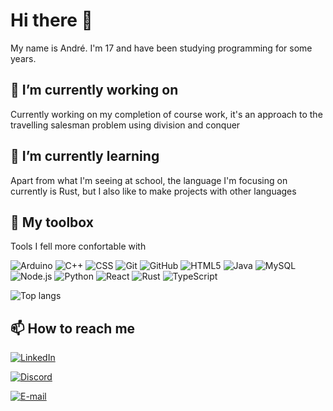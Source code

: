# Hi there 👋

My name is André. I'm 17 and have been studying programming for some years.

## 🔭 I’m currently working on

Currently working on my completion of course work, it's an approach to the
travelling salesman problem using division and conquer

## 🌱 I’m currently learning

Apart from what I'm seeing at school, the language I'm focusing on currently is
Rust, but I also like to make projects with other languages

## 🧰 My toolbox

Tools I fell more confortable with

![Arduino](https://img.shields.io/badge/-Arduino-333333?style=flat&logo=arduino)
![C++](https://img.shields.io/badge/-C++-333333?style=flat&logo=C%2B%2B&logoColor=00599C)
![CSS](https://img.shields.io/badge/-CSS-333333?style=flat&logo=CSS3&logoColor=1572B6)
![Git](https://img.shields.io/badge/-Git-333333?style=flat&logo=git)
![GitHub](https://img.shields.io/badge/-GitHub-333333?style=flat&logo=github)
![HTML5](https://img.shields.io/badge/-HTML5-333333?style=flat&logo=HTML5)
![Java](https://img.shields.io/badge/-Java-333333?style=flat&logo=Java&logoColor=007396)
![MySQL](https://img.shields.io/badge/-MySQL-333333?style=flat&logo=mysql)
![Node.js](https://img.shields.io/badge/-Node.js-333333?style=flat&logo=node.js)
![Python](https://img.shields.io/badge/-Python-333333?style=flat&logo=python)
![React](https://img.shields.io/badge/-React-333333?style=flat&logo=react)
![Rust](https://img.shields.io/badge/-Rust-333333?style=flat&logo=rust)
![TypeScript](https://img.shields.io/badge/-TypeScript-333333?style=flat&logo=typescript)

![Top langs](https://github-readme-stats-ortglatou.vercel.app/api/top-langs/?username=Ortglatou&theme=buefy&layout=compact&exclude_repo=github-readme-stats,dotfiles)

## 📫 How to reach me

[![LinkedIn](https://img.shields.io/badge/LinkedIn-André%20Augusto%20Bortoli-blue?style=flat-square&logo=linkedin)](https://www.linkedin.com/in/andr%C3%A9-augusto-bortoli-8290961b8/)

[![Discord](https://img.shields.io/badge/Discord-Coders-blue?style=flat-square&logo=discord)](https://discord.gg/wp85qd7Uqz)

[![E-mail](https://img.shields.io/badge/Email-andreaugustobortoli@gmail.com-blue?style=flat-square&logo=gmail)](mailto:andreaugustobortoli@gmail.com)
